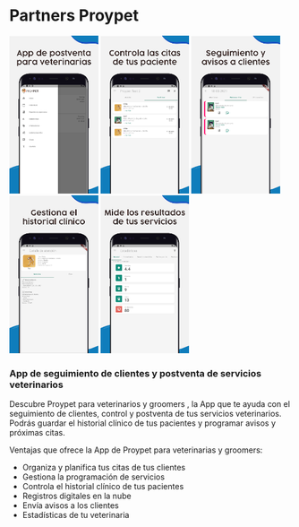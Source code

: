 # Partners Proypet

<img src="./assets/1.png" 
alt="Proypet Partners" 
width="auto" 
height="282" 
/>
<img src="./assets/2.png" 
alt="Proypet Partners" 
width="auto" 
height="282" 
/>
<img src="./assets/3.png" 
alt="Proypet Partners" 
width="auto" 
height="282" 
/>
<img src="./assets/4.png" 
alt="Proypet Partners" 
width="auto" 
height="282" 
/>
<img src="./assets/5.png" 
alt="Proypet Partners" 
width="auto" 
height="282" 
/>

### App de seguimiento de clientes y postventa de servicios veterinarios

Descubre Proypet para veterinarios y groomers , la App que te ayuda con el seguimiento de clientes, control y postventa de tus servicios veterinarios. Podrás guardar el historial clínico de tus pacientes y programar avisos y próximas citas.

Ventajas que ofrece la App de Proypet para veterinarias y groomers:

- Organiza y planifica tus citas de tus clientes
- Gestiona la programación de servicios
- Controla el historial clínico de tus pacientes
- Registros digitales en la nube
- Envía avisos a los clientes
- Estadísticas de tu veterinaria
